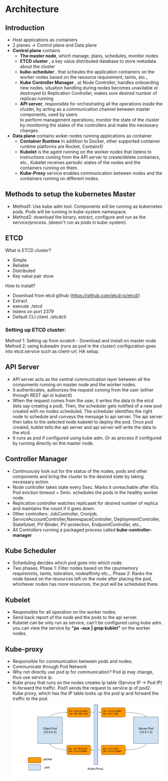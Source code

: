 
# Architecture

## Introduction

- Host applications as containers 
- 2 planes -> Control plane and Data plane
- **Control plane** contains 
    - **The master node**, which manage, plans, schedules, monitor nodes
    - **ETCD cluster** , a key value distributed database to store metadata about the cluster
    - **kube-scheduler** , that scheules the application containers on the worker nodes based on the resource requirement, taints, etc., 
    - **Kube Controller Manager** ,
        a) Node Controller, handles onboarding new nodes, situation handling during nodes becomes unavilable or destroyed
        b) Replication Controller, makes sure desired number of replicas running
    - **API server**, responsible for orchestrating all the operations inside the cluster, by acting as a communication channel between master components, used by users    
      to perform management operations, monitor the state of the cluster by monitoring the states of the controllers and make the necessary changes.
- **Data plane** contains woker nodes running applications as container
    - **Container Runtime** In addition to Docker, other supported container runtime platforms are Rocket, ContainrD
    - **Kubelet** is the agent running on the worker nodes that listens to instructions coming from the API server to create/delete containers, etc., Kubelet receives periodic states of the nodes and the containers running on them. 
    - **Kube-Proxy** service enables communication between nodes and the containers running on different nodes. 
    
    
## Methods to setup the kubernetes Master
- Method1: Use kube adm tool. Components will be running as kubernetes pods. Pods will be running in kube-system namespace.
- Method2: download the binary, extract, configure and run as the service/process. (doesn't run as pods in kube-system).
    
## ETCD
What is ETCD cluster?
  - Simple
  - Reliable
  - Distributed 
  - Key value pair store

How to install?
  - Download from etcd github (https://github.com/etcd-io/etcd/)
  - Extract
  - execute ./etcd
  - listens on port 2379
  - Default CLI client ./etcdctl
    

### Setting up ETCD cluster:
Method 1: Setting up from scratch - Download and install on master node
Method 2: using kubeadm (runs as pod in the cluster)
configuration goes into etcd.service such as client-url, HA setup. 


## API Server
 - API server acts as the central communication layer between all the components running on master node and the worker nodes.
 - It authenticates, authorizes the request coming from the user (either through REST api or kubectl)
 - When the request comes from the user, it writes the data to the etcd (lets say creating a pod). Then, the scheduler gets notified of a new pod created with no nodes scheduled. The scheduler identifies the right node to schedule and conveys the message to api server. The api server then talks to the selected node kubelet to deploy the pod. Once pod created, kublet tells the api server and api server will write the data to the etcd.  
 - It runs as pod if configured using kube adm. Or as process if configured by running directly on the master node.

## Controller Manager 
- Continuously look out for the status of the nodes, pods and other components and bring the cluster to the desired state by taking necessary action.
- Node controller takes state every 5sec. Marks it unreachable after 40s. Pod eviction timeout = 5min. schedules the pods in the healthy worker node.
- Replication controller watches replicaset for desired number of replica and maintains the count if it goes down.
- Other controllers: JobController, Cronjob, ServiceAccountController,NamespaceController, DeploymentController, Statefulset, PV-Binder, PV-protection, EndpointController, etc.,
- All Controllers running a packaged process called **kube-controller-manager**

## Kube Scheduler
- Scheduling decides which pod goes into which node.
- Two phases. Phase 1: Filter nodes based on the cpu/memory requiremnts, taints, toleration, nodeaffinity etc.,. Phase 2: Ranks the node based on the resources left on the node after placing the pod, whichever nodes has more resources, the pod will be scheduled there.


## Kubelet
- Responsible for all operation on the worker nodes.
- Send back report of the node and the pods to the api server.
- Kubelet can be only run as service, can't be configured using kube adm. you can view the service by **"ps -aux | grep kublet"** on the worker nodes.


## Kube-proxy
- Responsible for communication between pods and nodes.
- Communicate through Pod Network
- Why not directly use pod ip for communication? Pod ip may change, thus use service ip.
- Kube proxy that runs on the nodes creates Ip table  (Service IP -> Pod IP) to forward the traffic. Pod1 sends the request to service ip of pod2. Kube proxy, which has the IP table looks up the pod ip and forward the traffic to the pod.   
![Kube-Proxy](https://github.com/saravanan19/CKA/blob/master/Images/Kube-proxy-1.png)

